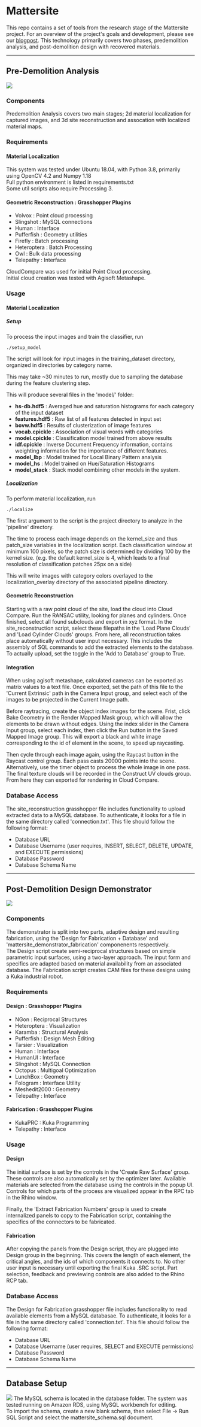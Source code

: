 Mattersite
==========

This repo contains a set of tools from the research stage of the Mattersite project. For an overview of the project's goals and development, please see our [blogpost](http://www.iaacblog.com/programs/matter-site-2/). This technology primarily covers two phases, predemolition analysis, and post-demolition design with recovered materials. 

---

Pre-Demolition Analysis
-----------------------
![](doc/predemo.png)
### Components
Predemolition Analysis covers two main stages; 2d material localization for captured images, and 3d site reconstruction and assocation with localized material maps.

### Requirements
#### Material Localization
This system was tested under Ubuntu 18.04, with Python 3.8, primarily using OpenCV 4.2 and Numpy 1.18  
Full python environment is listed in requirements.txt  
Some util scripts also require Processing 3.
#### Geometric Reconstruction : Grasshopper Plugins
- Volvox : Point cloud processing
- Slingshot : MySQL connections
- Human : Interface
- Pufferfish : Geometry utilities
- Firefly : Batch processing
- Heteroptera : Batch Processing
- Owl : Bulk data processing
- Telepathy : Interface

CloudCompare was used for initial Point Cloud processing.  
Initial cloud creation was tested with Agisoft Metashape.


### Usage
#### Material Localization
##### Setup

To process the input images and train the classifier, run

`./setup_model`

The script will look for input images in the training_dataset directory, organized in directories by category name.

This may take ~30 minutes to run, mostly due to sampling the database during the feature clustering step.

This will produce several files in the 'model/' folder: 

- **hs-db.hdf5** : Averaged hue and saturation histograms for each category of the input dataset
- **features.hdf5** : Raw list of all features detected in input set
- **bovw.hdf5** : Results of clusterization of image features
- **vocab.cpickle** : Association of visual words with categories
- **model.cpickle** : Classification model trained from above results
- **idf.cpickle** : Inverse Document Frequency information, contains weighting information for the importance of different features. 
- **model_lbp** : Model trained for Local Binary Pattern analysis
- **model_hs** : Model trained on Hue/Saturation Histograms
- **model_stack** : Stack model combining other models in the system. 

##### Localization

To perform material localization, run 

`./localize`
 
The first argument to the script is the project directory to analyze in the 'pipeline' directory. 

The time to process each image depends on the kernel_size and thus patch_size variables in the localization script. Each classification window at minimum 100 pixels, so the patch size is determined by dividing 100 by the kernel size. (e.g. the default kernel_size is 4, which leads to a final resolution of classification patches 25px on a side)

This will write images with category colors overlayed to the localization_overlay directory of the associated pipeline directory. 

#### Geometric Reconstruction
Starting with a raw point cloud of the site, load the cloud into Cloud Compare. Run the RANSAC utility, looking for planes and cylinders. Once finished, select all found subclouds and export in xyz format. 
In the site_reconstruction script, select these filepaths in the 'Load Plane Clouds' and 'Load Cylinder Clouds' groups. From here, all reconstruction takes place automatically without user input necessary. This includes the assembly of SQL commands to add the extracted elements to the database. To actually upload, set the toggle in the 'Add to Database' group to True. 

#### Integration
When using agisoft metashape, calculated cameras can be exported as matrix values to a text file. Once exported, set the path of this file to the 'Current Extrinsic' path in the Camera Input group, and select each of the images to be projected in the Current Image path. 

Before raytracing, create the object index images for the scene. Frist, click Bake Geometry in the Render Mapped Mask group, which will allow the elements to be drawn without edges. Using the index slider in the Camera Input group, select each index, then click the Run button in the Saved Mapped Image group. This will export a black and white image corresponding to the id of element in the scene, to speed up raycasting. 

Then cycle through each image again, using the Raycast button in the Raycast control group. Each pass casts 20000 points into the scene. Alternatively, use the timer object to process the whole image in one pass. The final texture clouds will be recorded in the Construct UV clouds group. From here they can exported for rendering in Cloud Compare. 


### Database Access
The site_reconstruction grasshopper file includes functionality to upload extracted data to a MySQL database. To authenticate, it looks for a file in the same directory called 'connection.txt'. This file should follow the following format:  
- Database URL
- Database Username (user requires, INSERT, SELECT, DELETE, UPDATE, and EXECUTE permissions)
- Database Password
- Database Schema Name

---

Post-Demolition Design Demonstrator
-----------------------------------
![](doc/design.png)
### Components
The demonstrator is split into two parts, adaptive design and resulting fabrication, using the 'Design for Fabrication + Database' and 'mattersite_demonstrator_fabrication' componenents respectively.  
The Design script create semi-reciprocal structures based on simple parametric input surfaces, using a two-layer approach. The input form and specifics are adapted based on material availability from an associated database. 
The Fabrication script creates CAM files for these designs using a Kuka industrial robot. 
### Requirements
#### Design : Grasshopper Plugins
- NGon : Reciprocal Structures
- Heteroptera : Visualization
- Karamba : Structural Analysis
- Pufferfish : Design Mesh Editing
- Tarsier : Visualization
- Human : Interface
- HumanUI : Interface
- Slingshot : MySQL Connection
- Octopus : Multigoal Optimization
- LunchBox : Geometry
- Fologram : Interface Utility
- Meshedit2000 : Geometry
- Telepathy : Interface

#### Fabrication : Grasshopper Plugins
- KukaPRC : Kuka Programming
- Telepathy : Interface

### Usage
#### Design
The initial surface is set by the controls in the 'Create Raw Surface' group. These controls are also automatically set by the optimizer later. Available materials are selected from the database using the controls in the popup UI. Controls for which parts of the process are visualized appear in the RPC tab in the Rhino window. 

Finally, the 'Extract Fabrication Numbers' group is used to create internalized panels to copy to the Fabrication script, containing the specifics of the connectors to be fabricated. 

#### Fabrication 
After copying the panels from the Design script, they are plugged into Design group in the beginning. This covers the length of each element, the critical angles, and the ids of which components it connects to. 
No other user input is necessary until exporting the final Kuka .SRC script. Part selection, feedback and previewing controls are also added to the Rhino RCP tab. 

### Database Access 
The Design for Fabrication grasshopper file includes functionality to read available elements from a MySQL databasae. To authenticate, it looks for a file in the same directory called 'connection.txt'. This file should follow the following format:  
- Database URL
- Database Username (user requires, SELECT and EXECUTE permissions)
- Database Password
- Database Schema Name

---

Database Setup
--------------
![](doc/database.png)
The MySQL schema is located in the database folder. The system was tested running on Amazon RDS, using MySQL workbench for editing.  
To import the schema, create a new blank schema, then select File -> Run SQL Script and select the mattersite_schema.sql document. 